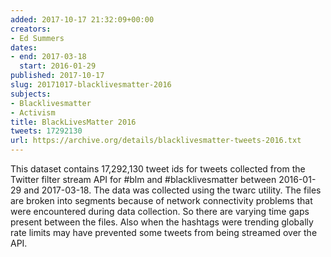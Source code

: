 ```yaml
---
added: 2017-10-17 21:32:09+00:00
creators:
- Ed Summers
dates:
- end: 2017-03-18
  start: 2016-01-29
published: 2017-10-17
slug: 20171017-blacklivesmatter-2016
subjects:
- Blacklivesmatter
- Activism
title: BlackLivesMatter 2016
tweets: 17292130
url: https://archive.org/details/blacklivesmatter-tweets-2016.txt
---
```


This dataset contains 17,292,130 tweet ids for tweets collected from the Twitter filter stream API for #blm and #blacklivesmatter between 2016-01-29 and 2017-03-18. The data was collected using the twarc utility. The files are broken into segments because of network connectivity problems that were encountered during data collection. So there are varying time gaps present between the files. Also when the hashtags were trending globally rate limits may have prevented some tweets from being streamed over the API.
